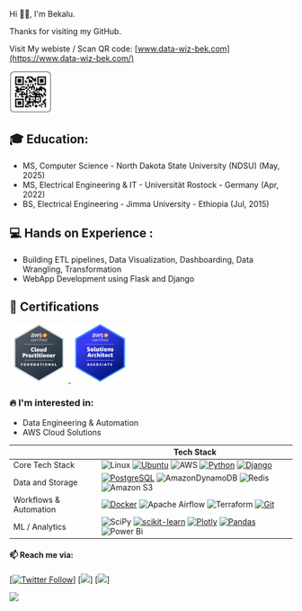Hi 👋🏽, I'm Bekalu.

Thanks for visiting my GitHub.

Visit My webiste / Scan QR code: [www.data-wiz-bek.com](https://www.data-wiz-bek.com/) <p align="left"> <img src="./img/new_qr.png" alt="qrCode" width="75"/></p>

## :mortar_board: Education:

- MS, Computer Science - North Dakota State University (NDSU) (May, 2025)
- MS, Electrical Engineering & IT - Universität Rostock - Germany (Apr, 2022)
- BS, Electrical Engineering - Jimma University - Ethiopia (Jul, 2015)

## 💻 Hands on Experience :

- Building ETL pipelines, Data Visualization, Dashboarding, Data Wrangling, Transformation
- WebApp Development using Flask and Django

## 🏅 Certifications

<p align="left">
   <a href="https://www.credly.com/badges/ce52c085-7dce-4cb9-aa7e-dc734f560d35/public_url">
      <img src="./img/clf-co2.png" alt="aws-certified-cloud-practitioner" width="105"/>
  </a>
  <a href="https://www.credly.com/badges/3c406621-a05b-445a-8cdb-259275bda518/public_url">
    <img src="./img/saa-co3.png" alt="aws-certified-solutions-architect-associate" width="105"/>
  </a>
</p>

### 🔥 I'm interested in:

- Data Engineering & Automation
- AWS Cloud Solutions

|                        | **Tech Stack**                                                                                                                                                                                                                                                                                                                                                                                                                                                                                                                                                                                                                                                                                                                            |
| ---------------------- | ----------------------------------------------------------------------------------------------------------------------------------------------------------------------------------------------------------------------------------------------------------------------------------------------------------------------------------------------------------------------------------------------------------------------------------------------------------------------------------------------------------------------------------------------------------------------------------------------------------------------------------------------------------------------------------------------------------------------------------------- |
| Core Tech Stack        | ![Linux](https://img.shields.io/badge/Linux-FCC624?style=plastic&logo=linux&logoColor=black) [![Ubuntu](https://img.shields.io/badge/Ubuntu-E95420?style=plastic&logo=ubuntu&logoColor=white&link=https://ubuntu.com/)](https://ubuntu.com/) ![AWS](https://img.shields.io/badge/AWS-%23FF9900.svg?style=plastic&logo=amazon-aws&logoColor=white) [![Python](https://img.shields.io/badge/python-3670A0?style=plastic&logo=python&logoColor=ffdd54&link=https://www.python.org/)](https://www.python.org/) [![Django](https://img.shields.io/badge/django-%23092E20.svg?style=plastic&logo=django&logoColor=white&link=https://www.djangoproject.com/)](https://www.djangoproject.com/)                                                   |
| Data and Storage       | [![PostgreSQL](https://img.shields.io/badge/PostgreSQL-336791?style=plastic&logo=postgresql&logoColor=white&link=https://www.postgresql.org/)](https://www.postgresql.org/) ![AmazonDynamoDB](https://img.shields.io/badge/Amazon%20DynamoDB-4053D6?style=plastic&logo=Amazon%20DynamoDB&logoColor=white) ![Redis](https://img.shields.io/badge/redis-%23DD0031.svg?style=plastic&logo=redis&logoColor=white) ![Amazon S3](https://img.shields.io/badge/Amazon%20S3-FF9900?style=plastic&logo=amazons3&logoColor=white)                                                                                                                                                                                                                   |
| Workflows & Automation | [![Docker](https://img.shields.io/badge/docker-%230db7ed.svg?style=plastic&logo=docker&logoColor=white&link=https://www.docker.com/)](https://www.docker.com/) ![Apache Airflow](https://img.shields.io/badge/Apache%20Airflow-017CEE?style=plastic&logo=Apache%20Airflow&logoColor=white) ![Terraform](https://img.shields.io/badge/terraform-%235835CC.svg?style=plastic&logo=terraform&logoColor=white) [![Git](https://img.shields.io/badge/git-%23F05033.svg?style=plastic&logo=git&logoColor=white&link=https://git-scm.com/)](https://git-scm.com/)                                                                                                                                                                                |
| ML / Analytics         | ![SciPy](https://img.shields.io/badge/SciPy-%230C55A5.svg?style=plastic&logo=scipy&logoColor=%white) [![scikit-learn](https://img.shields.io/badge/scikit--learn-%23F7931E.svg?style=plastic&logo=scikit-learn&logoColor=white&link=https://scikit-learn.org/stable/)](https://scikit-learn.org/stable/) [![Plotly](https://img.shields.io/badge/Plotly-%233F4F75.svg?style=plastic&logo=plotly&logoColor=white&link=https://plotly.com/)](https://plotly.com/) [![Pandas](https://img.shields.io/badge/pandas-%23150458.svg?style=plastic&logo=pandas&logoColor=white&link=https://pandas.pydata.org/)](https://pandas.pydata.org/) ![Power Bi](https://img.shields.io/badge/power_bi-F2C811?style=plastic&logo=powerbi&logoColor=black) |

<!--

  comment out

 #### Freelance

 ![Upwork](https://img.shields.io/badge/UpWork-6FDA44?style=for-the-badge&logo=Upwork&logoColor=white)

  --->

#### 📫 Reach me via:

<!-- [![Linkedin Badge](https://img.shields.io/badge/-LinkedIn-blue?style=plastic&logo=Linkedin&logoColor=white&link=https://www.linkedin.com/in/btkh/)](https://www.linkedin.com/in/btkh/) -->

<!-- [![Skype](https://img.shields.io/badge/Skype-00AFF0?style=plastic&logo=skype&logoColor=white&link=https://join.skype.com/invite/zQKAiW6yE9tP)](https://join.skype.com/invite/zQKAiW6yE9tP) -->

[[![Twitter Follow](https://img.shields.io/badge/Twitter-1DA1F2?style=plastic&logo=twitter&logoColor=white&link=https://twitter.com/beck_tkh)](https://twitter.com/beck_tkh)]
[[![](https://img.shields.io/static/v1?style=plastic&label=visit&message=myportfoliopage&color=green%link=https://www.data-wiz-bek.com/)]](https://www.data-wiz-bek.com/)&nbsp;[![](https://komarev.com/ghpvc/?username=BeTKH&color=brightgreen&style=plastic&base=1121&abbreviated=true)]

 <!-- Github activity  --->

[![](https://github-readme-activity-graph.vercel.app/graph?username=BeTKH&custom_title=Github%20Activity%20over%20time&hide_border=true&theme=github-light)](https://github.com/ashutosh00710/github-readme-activity-graph)

<!-- <p>&nbsp;<img align="center" src="https://github-readme-stats.vercel.app/api?username=BeTKH&show_icons=true&locale=en" alt="BeTKH" />
<img align="center" src="https://github-readme-stats.vercel.app/api/top-langs/?username=BeTKH&layout=compact&hide_border=true&&langs_count=10&show_icons=true&theme=transparent" /> -->

<!-- https://github.com/Ileriayo/markdown-badges -->
